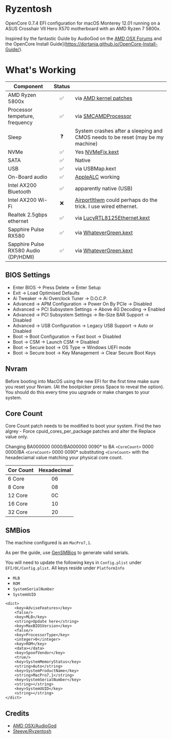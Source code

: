 # Ryzentosh

OpenCore 0.7.4 EFI configuration for macOS Monterey 12.01 running on a ASUS Crosshair VII Hero X570 motherboard with an
AMD Ryzen 7 5800x.

Inspired by the fantastic Guide by AudioGod on the [AMD OSX Forums](https://forum.amd-osx.com/index.php?threads/audiogods-asus-rog-strix-x570-e-gaming-big-sur-monterey-beta-opencore-0-7-4-efi.1685/)
and the OpenCore Install Guide](https://dortania.github.io/OpenCore-Install-Guide/).

# What's Working

| Component                             | Status |                                                                                                              |
|---------------------------------------|:------:|:-------------------------------------------------------------------------------------------------------------|
| AMD Ryzen 5800x                       | ✅     | via [AMD kernel patches](https://github.com/AMD-OSX/AMD_Vanilla/tree/opencore)                               |
| Processor tempeture, frequency        | ✅     | via [SMCAMDProcessor](https://github.com/trulyspinach/SMCAMDProcessor)                                       |
| Sleep                                 | ❓     | System crashes after a sleeping and CMOS needs to be reset (may be my machine)                               |
| NVMe                                  | ✅     | Yes [NVMeFix.kext](https://github.com/acidanthera/NVMeFix)                                                   |
| SATA                                  | ✅     | Native                                                                                                       |
| USB                                   | ✅     | via USBMap.kext                                                                                              |
| On-Board audio                        | ✅     | [AppleALC](https://github.com/acidanthera/AppleALC) working                                                  |
| Intel AX200 Bluetooth                 | ✅     | apparently native (USB)                                                                                      |
| Intel AX200 Wi-Fi                     | ❌     | [AirportItlwm](https://github.com/OpenIntelWireless/itlwm) could perhaps do the trick. I use wired ethernet. |
| Realtek 2.5gbps ethernet              | ✅     | via [LucyRTL8125Ethernet.kext](https://github.com/Mieze/LucyRTL8125Ethernet)                                 |
| Sapphire Pulse RX580                  | ✅     | via [WhateverGreen.kext](https://github.com/acidanthera/WhateverGreen)                                       |
| Sapphire Pulse RX580  Audio (DP/HDMI) | ✅     | via [WhateverGreen.kext](https://github.com/acidanthera/WhateverGreen)                                       |

## BIOS Settings

- Enter BIOS -> Press Delete -> Enter Setup
- Exit -> Load Optimised Defaults
- Ai Tweaker -> Ai Overclock Tuner -> D.O.C.P.
- Advanced -> APM Configuration -> Power On By PCIe -> Disabled
- Advanced -> PCI Subsystem Settings -> Above 4G Decoding -> Enabled
- Advanced -> PCI Subsystem Settings -> Re-Size BAR Support -> Disabled
- Advanced -> USB Configuration -> Legacy USB Support -> Auto or Disabled
- Boot -> Boot Configuration -> Fast boot -> Disabled
- Boot -> CSM -> Launch CSM -> Disabled
- Boot -> Secure boot -> OS Type -> Windows UEFI mode
- Boot -> Secure boot -> Key Management -> Clear Secure Boot Keys

## Nvram
Before booting into MacOS using the new EFI for the first time make sure you reset your Nvram. (At the bootpicker press 
Space to reveal the option). You should do this every time you upgrade or make changes to your system.


## Core Count
Core Count patch needs to be modified to boot your system. Find the two algrey - Force cpuid_cores_per_package patches 
and alter the Replace value only.

Changing BA000000 0000/BA000000 0090* to BA `<CoreCount>` 0000 0000/BA `<CoreCount>` 0000 0090* substituting 
`<CoreCount>` with the hexadeciamal value matching your physical core count.

| Cor Count | Hexadecimal | 
|-----------|:-----------:|
| 6 Core    |     06      | 
| 8 Core    |     08      | 
| 12 Core   |     0C      | 
| 16 Core   |     10      | 
| 32 Core   |     20      | 

## SMBios

The machine configured is an `MacPro7,1`.

As per the guide, use [GenSMBios](https://github.com/corpnewt/GenSMBIOS) to generate valid serials.

You will need to update the following keys in `Config.plist` under `EFI/OC/Config.plist`. All keys reside under 
`PlatformInfo`

- `MLB`    
- `ROM`
- `SystemSerialNumber`
- `SystemUUID`


```
<dict>
    <key>AdviseFeatures</key>
    <false/>
    <key>MLB</key>
    <string>Update here</string>
    <key>MaxBIOSVersion</key>
    <false/>
    <key>ProcessorType</key>
    <integer>0</integer>
    <key>ROM</key>
    <data></data>
    <key>SpoofVendor</key>
    <true/>
    <key>SystemMemoryStatus</key>
    <string>Auto</string>
    <key>SystemProductName</key>
    <string>MacPro7,1</string>
    <key>SystemSerialNumber</key>
    <string></string>
    <key>SystemUUID</key>
    <string></string>
</dict>
```

## Credits

- [AMD OSX/AudioGod](https://forum.amd-osx.com/index.php?threads/audiogods-asus-rog-strix-x570-e-gaming-big-sur-monterey-beta-opencore-0-7-4-efi.1685/)
- [Steeve/Ryzentosh](https://github.com/steeve/ryzentosh/blob/master/README.md)

